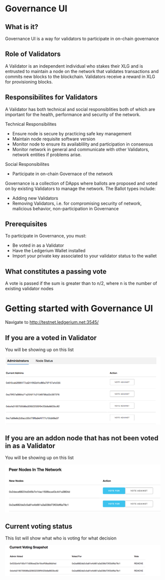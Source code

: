Governance UI
=============

What is it?
-----------

Governance UI is a way for validators to participate in on-chain
governance

Role of Validators
------------------

A Validator is an independent individual who stakes their XLG and is
entrusted to maintain a node on the network that validates transactions
and commits new blocks to the blockchain. Validators receive a reward in
XLG for provisioning blocks.

Responsibilites for Validators
------------------------------

A Validator has both technical and social responsiblities both of which
are important for the health, performance and security of the network.

Technical Responsibilites

-   Ensure node is secure by practicing safe key management
-   Maintain node requisite software version
-   Monitor node to ensure its availablility and participation in
    consensus
-   Monitor network in general and communicate with other Validators,
    network entities if problems arise.

Social Responsibilites

-   Participate in on-chain Governace of the network

Governance is a collection of DApps where ballots are proposed and voted
on by existing Validators to manage the network. The Ballot types
include:

-   Adding new Validators
-   Removing Validators, i.e. for compromising security of network,
    malicious behavior, non-participation in Governance

Prerequisites
-------------

To participate in Governance, you must:

-   Be voted in as a Validator
-   Have the Ledgerium Wallet installed
-   Import your private key associated to your validator status to the
    wallet

What constitutes a passing vote
-------------------------------

A vote is passed if the sum is greater than to n/2, where n is the
number of existing validator nodes

Getting started with Governance UI
==================================

Navigate to http://testnet.ledgerium.net:3545/

If you are a voted in Validator
-------------------------------

You will be showing up on this list

![image](../images/current_admins.png)

If you are an addon node that has not been voted in as a Validator
------------------------------------------------------------------

You will be showing up on this list

![image](../images/peer_list.png)

Current voting status
---------------------

This list will show what who is voting for what decision

![image](../images/voting_status.png)
